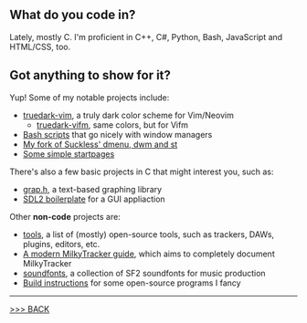 ## What do you code in?

Lately, mostly C. I'm proficient in C++, C#, Python, Bash, JavaScript and HTML/CSS, too.

## Got anything to show for it?

Yup! Some of my notable projects include:

- [truedark-vim](https://github.com/bratpeki/truedark-vim), a truly dark color scheme for Vim/Neovim
	- [truedark-vifm](https://github.com/bratpeki/truedark-vifm), same colors, but for Vifm
- [Bash scripts](https://github.com/bratpeki/bash-scripts) that go nicely with window managers
- [My fork of Suckless' dmenu, dwm and st](https://github.com/bratpeki/suckless)
- [Some simple startpages](https://github.com/bratpeki/startpages)

There's also a few basic projects in C that might interest you, such as:

- [grap.h](https://github.com/bratpeki/grap.h), a text-based graphing library
- [SDL2 boilerplate](https://github.com/bratpeki/c-sdl2-boilerplate) for a GUI appliaction

Other **non-code** projects are:

- [tools](https://github.com/bratpeki/tools), a list of (mostly) open-source tools, such as trackers, DAWs, plugins, editors, etc.
- [A modern MilkyTracker guide](https://github.com/bratpeki/modern-milkytracker-guide), which aims to completely document MilkyTracker
- [soundfonts](https://github.com/bratpeki/soundfonts), a collection of SF2 soundfonts for music production
- [Build instructions](https://github.com/bratpeki/build_instruct) for some open-source programs I fancy

---

[>>> BACK](https://github.com/bratpeki)
